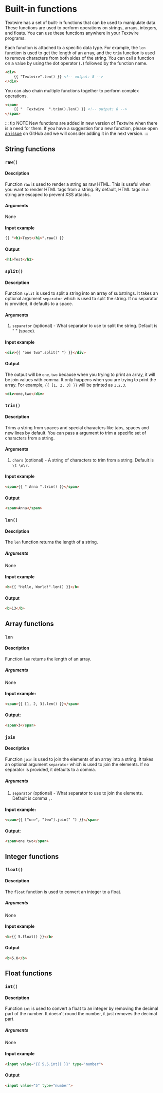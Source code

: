 # Built-in functions

Textwire has a set of built-in functions that can be used to manipulate data. These functions are used to perform operations on strings, arrays, integers, and floats. You can use these functions anywhere in your Textwire programs.

Each function is attached to a specific data type. For example, the `len` function is used to get the length of an array, and the `trim` function is used to remove characters from both sides of the string. You can call a function on a value by using the dot operator (`.`) followed by the function name.

```html
<div>
    {{ "Textwire".len() }} <!-- output: 8 -->
</div>
```

You can also chain multiple functions together to perform complex operations.

```html
<span>
    {{ "  Textwire  ".trim().len() }} <!-- output: 8 -->
</span>
```

::: tip NOTE
New functions are added in new version of Textwire when there is a need for them. If you have a suggestion for a new function, please open [an issue](https://github.com/textwire/textwire/issues/new) on GitHub and we will consider adding it in the next version.
:::

## String functions

### `raw()`

#### Description
Function `raw` is used to render a string as raw HTML. This is useful when you want to render HTML tags from a string. By default, HTML tags in a string are escaped to prevent XSS attacks.

#### Arguments
None

#### Input example
```html
{{ "<h1>Test</h1>".raw() }}
```

#### Output
```html
<h1>Test</h1>
```

### `split()`

#### Description
Function `split` is used to split a string into an array of substrings. It takes an optional argument `separator` which is used to split the string. If no separator is provided, it defaults to a space.

#### Arguments
1. `separator` (optional) - What separator to use to split the string. Default is " " (space).

#### Input example
```html
<div>{{ "one two".split(" ") }}</div>
```

#### Output
The output will be `one,two` because when you trying to print an array, it will be join values with comma. It only happens when you are trying to print the array. For example, `{{ [1, 2, 3] }}` will be printed as `1,2,3`.

```html
<div>one,two</div>
```

### `trim()`

#### Description
Trims a string from spaces and special characters like tabs, spaces and new lines by default. You can pass a argument to trim a specific set of characters from a string.

#### Arguments
1. `chars` (optional) - A string of characters to trim from a string. Default is `\t \n\r`.

#### Input example
```html
<span>{{ " Anna ".trim() }}</span>
```

#### Output
```html
<span>Anna</span>
```

### `len()`

#### Description
The `len` function returns the length of a string.

##### Arguments
None

#### Input example
```html
<b>{{ "Hello, World!".len() }}</b>
```

#### Output
```html
<b>13</b>
```

## Array functions

### `len`

#### Description
Function `len` returns the length of an array.

##### Arguments
None

#### Input example:
```html
<span>{{ [1, 2, 3].len() }}</span>
```

#### Output:
```html
<span>3</span>
```

### `join`

#### Description
Function `join` is used to join the elements of an array into a string. It takes an optional argument `separator` which is used to join the elements. If no separator is provided, it defaults to a comma.

##### Arguments
1. `separator` (optional) - What separator to use to join the elements. Default is comma `,`.

#### Input example:
```html
<span>{{ ["one", "two"].join(" ") }}</span>
```

#### Output:
```html
<span>one two</span>
```

## Integer functions

### `float()`

#### Description
The `float` function is used to convert an integer to a float.

##### Arguments
None

#### Input example
```html
<b>{{ 5.float() }}</b>
```

#### Output
```html
<b>5.0</b>
```

## Float functions

### `int()`

#### Description
Function `int` is used to convert a float to an integer by removing the decimal part of the number. It doesn't round the number, it just removes the decimal part.

##### Arguments
None

#### Input example
```html
<input value="{{ 5.5.int() }}" type="number">
```

#### Output
```html
<input value="5" type="number">
```